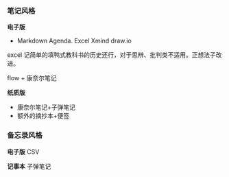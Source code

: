 ### 笔记风格

**电子版** 

* Markdown Agenda. Excel Xmind draw.io

excel 记简单的填鸭式教科书的历史还行，对于思辨、批判类不适用。正想法子改进。

flow + 康奈尔笔记


**纸质版** 

* 康奈尔笔记+子弹笔记
* 额外的摘抄本+便签

### 备忘录风格

**电子版** CSV

**记事本** 子弹笔记

